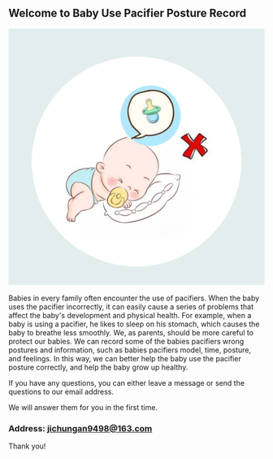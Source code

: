 ## Welcome to Baby Use Pacifier Posture Record

![Image](icon-1024.png)

Babies in every family often encounter the use of pacifiers. When the baby uses the pacifier incorrectly, it can easily cause a series of problems that affect the baby's development and physical health. For example, when a baby is using a pacifier, he likes to sleep on his stomach, which causes the baby to breathe less smoothly. We, as parents, should be more careful to protect our babies. We can record some of the babies pacifiers wrong postures and information, such as babies pacifiers model, time, posture, and feelings. In this way, we can better help the baby use the pacifier posture correctly, and help the baby grow up healthy.


If you have any questions, you can either leave a message or send the questions to our email address.

We will answer them for you in the first time.

### Address: jichungan9498@163.com

Thank you!
